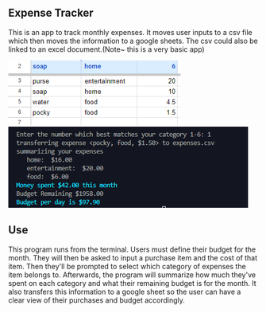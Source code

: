 ## Expense Tracker 

This is an app to track monthly expenses. It moves user inputs to a csv file which then moves the information to a google sheets. The csv could also be linked to an excel document.(Note~ this is a very basic app)

![sheets](sheets-1.png)  ![terminal output](terminal-1.png)


## Use

This program runs from the terminal. Users must define their budget for the month. They will then be asked to input a purchase item and the cost of that item. Then they'll be prompted to select which category of expenses the item belongs to. Afterwards, the program will summarize how much they've spent on each category and what their remaining budget is for the month. It also transfers this information to a google sheet so the user can have a clear view of their purchases and budget accordingly. 